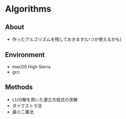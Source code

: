 # Algorithms

## About

- 作ったアルゴリズムを残しておきます(いつか使えるかも)

## Environment

- macOS High Sierra
- gcc

## Methods

- LU分解を用いた連立方程式の求解
- ダイクストラ法
- 最小二乗法
